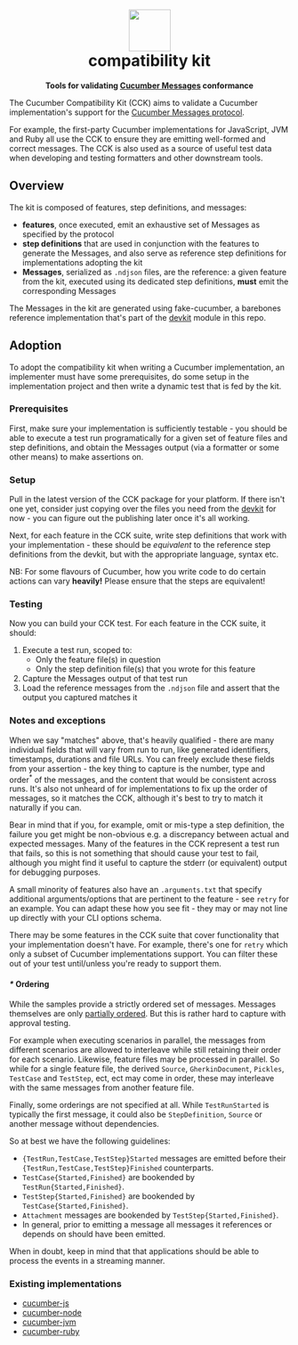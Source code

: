 <h1 align="center">
  <img alt="" width="75" src="https://github.com/cucumber.png"/>
  <br>
  compatibility kit
</h1>
<p align="center">
  <b>Tools for validating <a href="https://github.com/cucumber/messages">Cucumber Messages</a> conformance</b>
</p>

The Cucumber Compatibility Kit (CCK) aims to validate a Cucumber implementation's support for the
[Cucumber Messages protocol](https://github.com/cucumber/messages).

For example, the first-party Cucumber implementations for JavaScript, JVM and Ruby all use the CCK
to ensure they are emitting well-formed and correct messages. The CCK is also used as a source of useful test data when developing and testing formatters and other downstream tools.

## Overview

The kit is composed of features, step definitions, and messages:

- **features**, once executed, emit an exhaustive set of Messages as specified by the protocol
- **step definitions** that are used in conjunction with the features to generate the Messages,
and also serve as reference step definitions for implementations adopting the kit
- **Messages**, serialized as `.ndjson` files, are the reference: a given feature
  from the kit, executed using its dedicated step definitions, **must** emit the
  corresponding Messages

The Messages in the kit are generated using fake-cucumber, a barebones reference implementation
that's part of the [devkit](./devkit/) module in this repo.

## Adoption

To adopt the compatibility kit when writing a Cucumber implementation, an implementer must have some prerequisites, do
some setup in the implementation project and then write a dynamic test that is fed by the kit.

### Prerequisites

First, make sure your implementation is sufficiently testable - you should be able to execute a test run
programatically for a given set of feature files and step definitions, and obtain the Messages
output (via a formatter or some other means) to make assertions on.

### Setup

Pull in the latest version of the CCK package for your platform. If there isn't one yet, consider just copying over the
files you need from the [devkit](./devkit/) for now - you can figure out the publishing later once it's all working.

Next, for each feature in the CCK suite, write step definitions that work with your implementation - these should
be _equivalent_ to the reference step definitions from the devkit, but with the appropriate language, syntax etc.

NB: For some flavours of Cucumber, how you write code to do certain actions can vary **heavily!**
Please ensure that the steps are equivalent!

### Testing

Now you can build your CCK test. For each feature in the CCK suite, it should:

1. Execute a test run, scoped to:
   - Only the feature file(s) in question
   - Only the step definition file(s) that you wrote for this feature
2. Capture the Messages output of that test run
3. Load the reference messages from the `.ndjson` file and assert that the output you captured matches it

### Notes and exceptions

When we say "matches" above, that's heavily qualified - there are many individual fields that will vary from
run to run, like generated identifiers, timestamps, durations and file URLs. You can freely exclude these
fields from your assertion - the key thing to capture is the number, type and order<sup>*</sup> of the messages, and the
content that would be consistent across runs. It's also not unheard of for implementations to fix up the order of
messages, so it matches the CCK, although it's best to try to match it naturally if you can.

Bear in mind that if you, for example, omit or mis-type a step definition, the failure you get might be
non-obvious e.g. a discrepancy between actual and expected messages. Many of the features in the CCK represent a test
run that fails, so this is not something that should cause your test to fail, although you might find it useful to
capture the stderr (or equivalent) output for debugging purposes.

A small minority of features also have an `.arguments.txt` that specify additional arguments/options that are
pertinent to the feature - see `retry` for an example. You can adapt these how you see fit - they may or may not
line up directly with your CLI options schema.

There may be some features in the CCK suite that cover functionality that your implementation doesn't have.
For example, there's one for `retry` which only a subset of Cucumber implementations support. You can filter these
out of your test until/unless you're ready to support them.

#### _*_ Ordering

While the samples provide a strictly ordered set of messages. Messages themselves are only
[partially ordered](https://en.wikipedia.org/wiki/Partially_ordered_set). But this is rather hard to capture with approval
testing.

For example when executing scenarios in parallel, the messages from different scenarios are allowed to interleave while
still retaining their order for each scenario. Likewise, feature files may be processed in parallel. So while for a
single feature file, the derived `Source`, `GherkinDocument`, `Pickles`, `TestCase` and `TestStep`, ect, ect may come in
order, these may interleave with the same messages from another feature file.

Finally, some orderings are not specified at all. While `TestRunStarted` is typically the first message, it could also
be `StepDefinition`, `Source` or another message without dependencies.

So at best we have the following guidelines:
* `{TestRun,TestCase,TestStep}Started` messages are emitted before their `{TestRun,TestCase,TestStep}Finished`
  counterparts.
* `TestCase{Started,Finished}` are bookended by `TestRun{Started,Finished}`.
* `TestStep{Started,Finished}` are bookended by `TestCase{Started,Finished}`.
* `Attachment` messages are bookended by `TestStep{Started,Finished}`.
* In general, prior to emitting a message all messages it references or depends on should have been emitted.

When in doubt, keep in mind that that applications should be able to process the events in a streaming manner.

### Existing implementations

- [cucumber-js](https://github.com/cucumber/cucumber-js/tree/main/compatibility)
- [cucumber-node](https://github.com/cucumber/cucumber-node/tree/main/test/cck)
- [cucumber-jvm](https://github.com/cucumber/cucumber-jvm/tree/main/compatibility)
- [cucumber-ruby](https://github.com/cucumber/cucumber-ruby/tree/main/compatibility)
